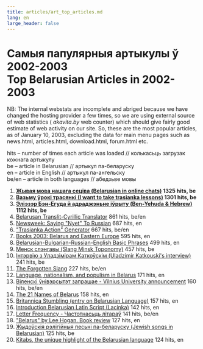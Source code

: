 ```yaml
---
title: articles/art_top_articles.md 
lang: en
large_header: false
---
```



<h1 id="самыя-папулярныя-артыкулы-ў-2002-2003-top-belarusian-articles-in-2002-2003">Самыя папулярныя артыкулы ў 2002-2003<br />
Top Belarusian Articles in 2002-2003</h1>

NB: The internal webstats are incomplete and abriged because we have changed the hosting provider a few times, so we are using external source of web statistics ( *akavita.by*  web counter) which should give fairly good estimate of web activity on our site. So, these are the most popular articles, as of January 10, 2003, excluding the data for main menu pages such as news.html, articles.html, download.html, forum.html etc.


<span class="small">hits – number of times each article was loaded // колькасьць загрузак кожнага артыкулу<br />
be – article in Belarusian // артыкул па-беларуску<br />
en – article in English // артыкул па-ангельску<br />
be/en – article in both languages // абедзьве мовы<br />
</span>

<ol>
<li><strong><a href="http://www.pravapis.org/articles/art_netspeak.html">Жывая мова нашага сеціва (Belarusian in online chats)</a> 1325 hits, be</strong></li>
<li><strong><a href="http://www.pravapis.org/articles/art_trasianka1.html">Вазьму ўрокi трасянкi (I want to take trasianka lessons)</a> 1301 hits, be</strong></li>
<li><strong><a href="http://www.pravapis.org/articles/art_hebrew1.html">Эліэзэр Бэн-Егуда й адраджэньне іўрыту (Ben-Yehuda &amp; Hebrew)</a> 1112 hits, be</strong></li>
<li><a href="http://www.pravapis.org/translator.html">Belarusan Translit-Cyrillic Translator</a> 861 hits, be/en</li>
<li><a href="http://www.pravapis.org/articles/art_no_russian.html">Newsweek: Saying "Nyet" To Russian</a> 687 hits, en</li>
<li><a href="http://www.pravapis.org/trasianka.html">"Trasianka Action" Generator</a> 667 hits, be/en</li>
<li><a href="http://www.pravapis.org/books2003.html">Books 2003: Belarus and Eastern Europe</a> 595 hits, en</li>
<li><a href="http://www.pravapis.org/articles/art_phrases1.html">Belarusian-Bulgarian-Russian-English Basic Phrases</a> 499 hits, en</li>
<li><a href="http://www.pravapis.org/articles/art_minsk1.html">Менск слэнгавы (Slang Minsk Toponomy)</a> 457 hits, be</li>
<li><a href="http://www.pravapis.org/articles/art_alice_interview.html">Інтэрвію з Уладзімірам Каткоўскім (Uladzimir Katkouski's interview)</a> 241 hits, be</li>
<li><a href="http://www.pravapis.org/articles/art_top100.html">The Forgotten Slang</a> 227 hits, be/en</li>
<li><a href="http://www.pravapis.org/articles/art_goujon1.html">Language, nationalism, and populism in Belarus</a> 171 hits, en</li>
<li><a href="http://www.pravapis.org/articles/art_wilno_university.html">Віленскі ўнівэрсытэт запрашае - Vilnius University announcement</a> 160 hits, be/en</li>
<li><a href="http://www.pravapis.org/articles/art_belarus_name.html">The 21 Names of Belarus</a> 158 hits, en</li>
<li><a href="http://www.pravapis.org/articles/art_brit.html">Britannica Stumbling (entry on Belarusian Language)</a> 157 hits, en</li>
<li><a href="http://www.pravapis.org/articles/art_lac1.html">Introduction Belarusian Latin Script (Lacinka)</a> 142 hits, en</li>
<li><a href="http://www.pravapis.org/articles/art_letter_frequency.html">Letter Frequency - Частотнасьць літараў</a> 141 hits, be/en</li>
<li><a href="http://www.pravapis.org/articles/art_belarus_hogan.html">"Belarus" by Lee Hogan. Book review</a> 127 hits, en</li>
<li><a href="http://www.pravapis.org/articles/art_jewish_belarus.html">Жыдоўскія рэлігійныя песьні па-беларуску (Jewish songs in Belarusian)</a> 125 hits, be</li>
<li><a href="http://www.pravapis.org/articles/art_kitab1_en.html">Kitabs, the unique highlight of the Belarusian language</a> 124 hits, en</li>
</ol>
